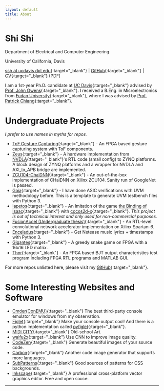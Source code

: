 ```yaml
---
layout: default
title: About
---
```

# Shi Shi

Department of Electrical and Computer Engineering

University of California, Davis

[ssh at ucdavis dot edu](mailto:ssh@ucdavis.edu){:target="_blank"} &#124; [GitHub](https://github.com/GeraltShi/){:target="_blank"} &#124; [CV](/assets/CV_Shi_Shi_US.pdf){:target="_blank"} (PDF)

I am a 1st-year Ph.D. candidate at [UC Davis](https://www.ucdavis.edu){:target="_blank"} advised by [Prof. John Owens](https://ece.ucdavis.edu/~jowens/research.html){:target="_blank"}. I received a B.Eng. in Microelectronics from [Fudan University](http://www.fudan.edu.cn/en/){:target="_blank"}, where I was advised by [Prof. Patrick Chiang](https://eecs.oregonstate.edu/people/chiang-patrick){:target="_blank"}.

# Undergraduate Projects

*I prefer to use names in myths for repos.*

- [ToF Gesture Capturing](https://www.youtube.com/watch?v=ijJqxU2ieFg){:target="_blank"} - An FPGA based gesture capturing system with ToF components.
- [Zeus](https://github.com/GeraltShi/Zeus){:target="_blank"} - A hardware implementation from [NVDLA](http://nvdla.org/){:target="_blank"}'s RTL code (small config) to ZYNQ platforms.
A block design of ZYNQ platforms and a wrapper for NVDLA and AXI_to_APB bridge are implemented.
- [ZCU104-ChaiDNN](https://github.com/GeraltShi/ZCU104-ChaiDNN){:target="_blank"} - An out-of-the-box implementation of CHaiDNN on Xilinx ZCU104. Sanity run of GoogleNet is passed.
- [Gaia](https://github.com/GeraltShi/Gaia){:target="_blank"} - I have done ASIC verifications with UVM methodology before. This is a template to generate UVM testbench files with Python 3.
- [Iapetos](https://github.com/GeraltShi/Iapetos){:target="_blank"} - An Imitation of the game [the Binding of Isaac](https://store.steampowered.com/app/113200/The_Binding_of_Isaac/){:target="_blank"} with [cocos2d-x](https://cocos2d-x.org/){:target="_blank"}. *This project is out of technical interest and only used for non-commercial purposes.*
- [FusionAccel (Undergraduate thesis)](https://arxiv.org/abs/1907.02217){:target="_blank"} - An RTL-level convolutional network accelerator implementation on Xilinx Spartan-6.
- [Enceladus](https://github.com/GeraltShi/Enceladus){:target="_blank"} - Get Netease music lyrics + timestamps with Python 3.
- [Gigantes](https://github.com/GeraltShi/Gigantes){:target="_blank"} - A greedy snake game on FPGA with a 16x16 LED matrix.
- [Thor](https://github.com/GeraltShi/Thor){:target="_blank"} - An FPGA based BJT output characteristics test program including FPGA RTL programs and MATLAB GUI.

For more repos unlisted here, please visit my [GitHub](https://github.com/GeraltShi/){:target="_blank"}.

# Some Interesting Websites and Software

- [Cmder(ConEMU)](http://cmder.net/){:target="_blank"} The best third-party console emulator for windows from my observation.
- [Figlet](http://www.figlet.org/){:target="_blank"} Make your console output cool! And there is a python implementation called [pyfiglet](https://pypi.org/project/pyfiglet/){:target="_blank"}.
- [MIDI CITY](http://midicity-2000.glitch.me/){:target="_blank"} Old-school Art.
- [waifu2x](http://waifu2x.udp.jp/){:target="_blank"} Use CNN to improve image quality.
- [CodeZen](http://codezen.rishimohan.me/){:target="_blank"} Generate beautiful images of your source code.
- [Carbon](https://carbon.now.sh/){:target="_blank"} Another code image generator that supports more languages.
- [SubPatterns](https://www.toptal.com/designers/subtlepatterns/){:target="_blank"} Good sources of patterns for CSS backgrounds.
- [Inkscape](https://inkscape.org/){:target="_blank"} A professional cross-platform vector graphics editor. Free and open souce.

---